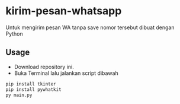 # kirim-pesan-whatsapp
Untuk mengirim pesan WA tanpa save nomor tersebut dibuat dengan Python

## Usage
- Download repository ini.
- Buka Terminal lalu jalankan script dibawah
```sh
pip install tkinter
pip install pywhatkit
py main.py
```
